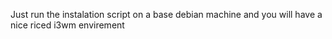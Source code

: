 Just run the instalation script on a base debian machine and you will have a nice riced i3wm envirement
